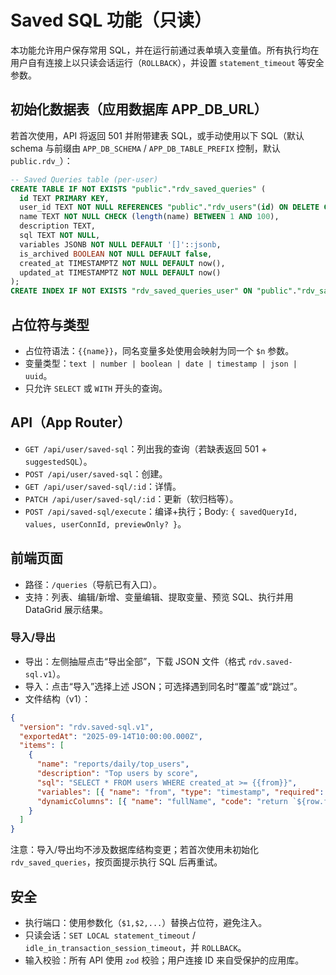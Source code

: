 # Saved SQL 功能（只读）

本功能允许用户保存常用 SQL，并在运行前通过表单填入变量值。所有执行均在用户自有连接上以只读会话运行（`ROLLBACK`），并设置 `statement_timeout` 等安全参数。

## 初始化数据表（应用数据库 APP_DB_URL）

若首次使用，API 将返回 501 并附带建表 SQL，或手动使用以下 SQL（默认 schema 与前缀由 `APP_DB_SCHEMA` / `APP_DB_TABLE_PREFIX` 控制，默认 `public.rdv_`）：

```sql
-- Saved Queries table (per-user)
CREATE TABLE IF NOT EXISTS "public"."rdv_saved_queries" (
  id TEXT PRIMARY KEY,
  user_id TEXT NOT NULL REFERENCES "public"."rdv_users"(id) ON DELETE CASCADE,
  name TEXT NOT NULL CHECK (length(name) BETWEEN 1 AND 100),
  description TEXT,
  sql TEXT NOT NULL,
  variables JSONB NOT NULL DEFAULT '[]'::jsonb,
  is_archived BOOLEAN NOT NULL DEFAULT false,
  created_at TIMESTAMPTZ NOT NULL DEFAULT now(),
  updated_at TIMESTAMPTZ NOT NULL DEFAULT now()
);
CREATE INDEX IF NOT EXISTS "rdv_saved_queries_user" ON "public"."rdv_saved_queries"(user_id);
```

## 占位符与类型

- 占位符语法：`{{name}}`，同名变量多处使用会映射为同一个 `$n` 参数。
- 变量类型：`text | number | boolean | date | timestamp | json | uuid`。
- 只允许 `SELECT` 或 `WITH` 开头的查询。

## API（App Router）

- `GET /api/user/saved-sql`：列出我的查询（若缺表返回 501 + `suggestedSQL`）。
- `POST /api/user/saved-sql`：创建。
- `GET /api/user/saved-sql/:id`：详情。
- `PATCH /api/user/saved-sql/:id`：更新（软归档等）。
- `POST /api/saved-sql/execute`：编译+执行；Body: `{ savedQueryId, values, userConnId, previewOnly? }`。

## 前端页面

- 路径：`/queries`（导航已有入口）。
- 支持：列表、编辑/新增、变量编辑、提取变量、预览 SQL、执行并用 DataGrid 展示结果。

### 导入/导出

- 导出：左侧抽屉点击“导出全部”，下载 JSON 文件（格式 `rdv.saved-sql.v1`）。
- 导入：点击“导入”选择上述 JSON；可选择遇到同名时“覆盖”或“跳过”。
- 文件结构（v1）：

```json
{
  "version": "rdv.saved-sql.v1",
  "exportedAt": "2025-09-14T10:00:00.000Z",
  "items": [
    {
      "name": "reports/daily/top_users",
      "description": "Top users by score",
      "sql": "SELECT * FROM users WHERE created_at >= {{from}}",
      "variables": [{ "name": "from", "type": "timestamp", "required": true }],
      "dynamicColumns": [{ "name": "fullName", "code": "return `${row.first_name} ${row.last_name}`" }]
    }
  ]
}
```

注意：导入/导出均不涉及数据库结构变更；若首次使用未初始化 `rdv_saved_queries`，按页面提示执行 SQL 后再重试。

## 安全

- 执行端口：使用参数化（`$1,$2,...`）替换占位符，避免注入。
- 只读会话：`SET LOCAL statement_timeout` / `idle_in_transaction_session_timeout`，并 `ROLLBACK`。
- 输入校验：所有 API 使用 `zod` 校验；用户连接 ID 来自受保护的应用库。
